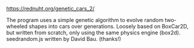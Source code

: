 https://rednuht.org/genetic_cars_2/


The program uses a simple genetic algorithm to evolve random two-wheeled shapes into cars over generations. Loosely based on BoxCar2D, but written from scratch, only using the same physics engine (box2d).
seedrandom.js written by David Bau. (thanks!)
